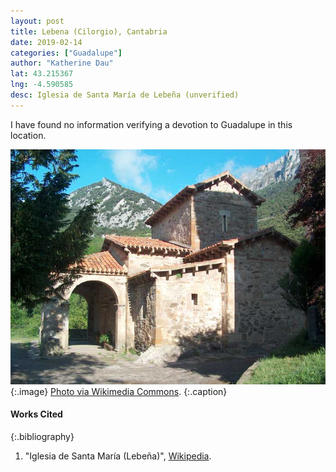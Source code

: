 ```yaml
---
layout: post
title: Lebena (Cilorgio), Cantabria
date: 2019-02-14
categories: ["Guadalupe"]
author: "Katherine Dau"
lat: 43.215367
lng: -4.590585
desc: Iglesia de Santa María de Lebeña (unverified)
---
```


I have found no information verifying a devotion to Guadalupe in this location.

![Santa María de Lebeña](images/guad_lebena.jpg)
   {:.image}
[Photo via Wikimedia Commons](https://commons.wikimedia.org/wiki/File:Lebe%C3%B1a2.jpg).
   {:.caption}

#### Works Cited

{:.bibliography}
1. "Iglesia de Santa María (Lebeña)", [Wikipedia](https://es.wikipedia.org/wiki/Iglesia_de_Santa_Mar%C3%ADa_(Lebe%C3%B1a)).
